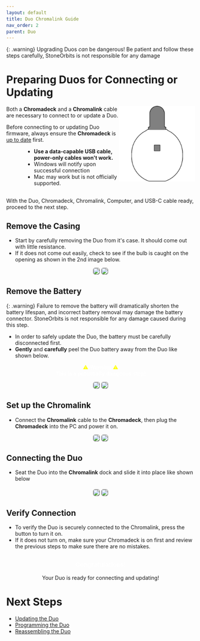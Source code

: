 ```yaml
---
layout: default
title: Duo Chromalink Guide
nav_order: 2
parent: Duo
---
```

<style>
.warning-box {
   background-color: rgba(255,255,0,.25);
   border: 1px solid #ddd;
   border-radius: 8px;
   padding: 15px;
   margin: 20px 0;
   box-shadow: 0 4px 6px rgba(0, 0, 0, 0.1);
}
.info-box strong {
   color: #0056b3;
}
</style>

{: .warning}
Upgrading Duos <i>can</i> be dangerous! Be patient and follow these steps carefully, StoneOrbits is not responsible for any damage

# Preparing Duos for Connecting or Updating

<img src="assets/images/duo-logo-square-512.png" style="max-width: 250px; width: 40%; float: right; margin-bottom: 20px">

Both a **Chromadeck** and a **Chromalink** cable are necessary to connect to or update a Duo.

Before connecting to or updating Duo firmware, always ensure the **Chromadeck** is [up to date](chromadeck_upgrade_guide.html)
 first.
<div style="margin-left: 50px; margin-right: 50px; margin-bottom: 30px;" markdown="1">

- **Use a data-capable USB cable, power-only cables won't work.**
- Windows will notify upon successful connection
- Mac may work but is not officially supported.
</div>

With the Duo, Chromadeck, Chromalink, Computer, and USB-C cable ready, proceed to the next step.

## Remove the Casing

 - Start by carefully removing the Duo from it's case. It should come out with little resistance.
 - If it does not come out easily, check to see if the bulb is caught on the opening as shown in the 2nd image below.

<div style="text-align: center; margin: 5px">
  <img style="max-width:260px;border-radius:5px;border:1px solid gray;" src="assets/images/duo-case-removal.gif">
  <img style="max-width:260px;border-radius:5px;border:1px solid gray;" src="assets/images/duo-case-removal-2.gif">
</div>

## Remove the Battery

{: .warning}
Failure to remove the battery will dramatically shorten the battery lifespan,
and incorrect battery removal may damage the battery connector.  StoneOrbits is
not responsible for any damage caused during this step.

- In order to safely update the Duo, the battery must be carefully disconnected first. 
- **Gently** and **carefully** peel the Duo battery away from the Duo like shown below.

<div style="text-align: center; margin: 5px">
  <p style="color:white;"><span style="color:yellow;">⚠</span> <b>Warning</b> <span style="color:yellow;">⚠</span><br>
  <strong>This is a potentially dangeous step!</strong></p>
</div>

<div style="text-align: center; margin: 5px">  
  <img style="max-width:260px;border-radius:5px;border:1px solid gray;" src="assets/images/battery-removal-1.gif">
  <img style="max-width:260px;border-radius:5px;border:1px solid gray;" src="assets/images/battery-removal-2.gif">
</div>

## Set up the Chromalink

 - Connect the **Chromalink** cable to the **Chromadeck**, then plug the **Chromadeck** into the PC and power it on.

<div style="text-align: center; margin: 5px">
  <img style="max-width:260px;border-radius:5px;border:1px solid gray;" src="assets/images/connect-chromalink.gif">
  <img style="max-width:260px;border-radius:5px;border:1px solid gray;" src="assets/images/connect-chromadeck.gif">
</div>

## Connecting the Duo

 - Seat the Duo into the **Chromalink** dock and slide it into place like shown below

<div style="text-align: center; margin: 20px">
  <img style="max-width:260px;border-radius:5px;border:1px solid gray;" src="assets/images/insert-dock-1.gif">
  <img style="max-width:260px;border-radius:5px;border:1px solid gray;" src="assets/images/insert-dock-2.gif">
</div>

## Verify Connection

 - To verify the Duo is securely connected to the Chromalink, press the button to turn it on.
 - If it does not turn on, make sure your Chromadeck is on first and review the previous steps to make sure there are no mistakes.

<div style="text-align: center; margin-top: 30px;">
  <p><h3 style="color: white;">Congratulations!</h3> Your Duo is ready for connecting and updating!</p>
</div>

# Next Steps

- [Updating the Duo](duo_upgrade_guide.html)
- [Programming the Duo](duo_connection_guide.html)
- [Reassembling the Duo](duo_reassembly_guide.html)
